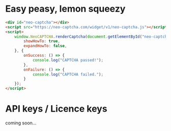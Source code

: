 # Easy peasy, lemon squeezy
```html
<div id="neo-captcha"></div>
<script src="https://neo-captcha.com/widget/v1/neo-captcha.js"></script>
<script>
    window.NeoCAPTCHA.renderCaptcha(document.getElementById("neo-captcha"), {
        showHowTo: true,
        expandHowTo: false,
    }, {
        onSuccess: () => {
            console.log("CAPTCHA passed!");
        },
        onFailure: () => {
            console.log("CAPTCHA failed.");
        }
    });
</script>
```

# API keys / Licence keys
coming soon...
